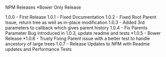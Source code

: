 NPM Releases
*Bower Only Release

1.0.0 - First Release
1.0.1 - Fixed Documentation
1.0.2 - Fixed Root Parent Issue, return tree as well as in-place modification
1.0.3 - Added 3rd parameters to callback which gives parent history
1.0.4 - Fix Parents Parameter Bug introduced in 1.0.3, update readme and tests
*1.0.5 - Bower Release
*1.0.6 - Truely Fixing Parent issue with a better test to handle ancestory of large trees
1.0.7 - Release Updates to NPM with Readme updates and Performance Tests